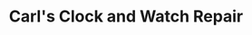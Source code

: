 ---
title: "Carl's Clock and Watch Repair"
url: /colorado-springs/carls-clock-and-watch-repair/
shop: Gebrauchtwaren
---